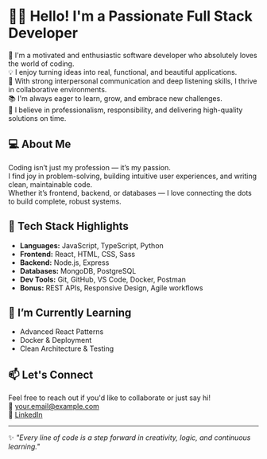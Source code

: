 # 👩‍💻 Hello! I'm a Passionate Full Stack Developer

🎯 I'm a motivated and enthusiastic software developer who absolutely loves the world of coding.  
💡 I enjoy turning ideas into real, functional, and beautiful applications.  
💬 With strong interpersonal communication and deep listening skills, I thrive in collaborative environments.  
📚 I'm always eager to learn, grow, and embrace new challenges.  
🎯 I believe in professionalism, responsibility, and delivering high-quality solutions on time.

## 💻 About Me

Coding isn’t just my profession — it’s my passion.  
I find joy in problem-solving, building intuitive user experiences, and writing clean, maintainable code.  
Whether it’s frontend, backend, or databases — I love connecting the dots to build complete, robust systems.

## 🚀 Tech Stack Highlights

- **Languages:** JavaScript, TypeScript, Python  
- **Frontend:** React, HTML, CSS, Sass  
- **Backend:** Node.js, Express  
- **Databases:** MongoDB, PostgreSQL  
- **Dev Tools:** Git, GitHub, VS Code, Docker, Postman  
- **Bonus:** REST APIs, Responsive Design, Agile workflows

## 🌱 I’m Currently Learning

- Advanced React Patterns  
- Docker & Deployment  
- Clean Architecture & Testing

## 📫 Let's Connect

Feel free to reach out if you'd like to collaborate or just say hi!  
📧 your.email@example.com  
🔗 [LinkedIn](#)

---

✨ _"Every line of code is a step forward in creativity, logic, and continuous learning."_
